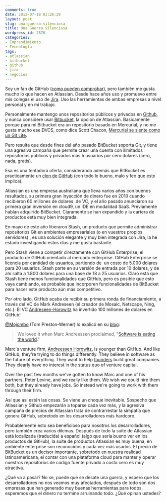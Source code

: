```yaml
---
comments: true
date: 2012-07-18 03:26:29
layout: post
slug: una-guerra-silenciosa
title: Una Guerra Silenciosa
wordpress_id: 2870
categories:
- Emprendimiento
- Tecnología
tags:
- atlassian
- bitbucket
- github
- jira
- negocios
---
```


Soy un fan de GitHub ([como pueden comprobar](http://www.lnds.net/blog/2012/02/el-senor-de-los-archivos.html)), pero también me gusta mucho lo que hacen en Atlassian. Desde hace años uso y promuevo entre mis colegas el uso de [Jira](http://www.atlassian.com/es/software/jira/overview). Uso las herramientas de ambas empresas a nivel personal y en mi trabajo.

Personalmente mantengo unos repositorios públicos y privados en [Github](http://www.github.com/), y nunca consideré usar [Bitbucket](https://bitbucket.org/), la opción de Atlassian. Basicamente porque para mi Bitbucket era un repositorio basado en Mercurial, y no me gusta mucho ese DVCS, como dice Scott Chacon, [Mercurial se siente como un Git Lite](http://schacon.github.com/2008/11/24/on-mercurial.html).

Pero resulta que desde fines del año pasado BitBucket soporta Git, y tiene una agresiva campaña que permite crear una cuenta con ilimitados repositorios públicos y privados más 5 usuarios por cero dolares (cero, nada, gratis).

Esa es una tentadora oferta, considerando además que BitBucket es practicamente un [clon de GitHub](http://www.pocoo.org/~blackbird/github-vs-bitbucket/bitbucket.html) (con todo lo bueno, malo y feo que esto implica).

Atlassian es una empresa australiana que lleva varios años con buenos resultados, su primera gran inyección de dinero fue en 2010 cuando recibieron 60 millones de dolares  de VC, y el año pasado anunciaron su primera gran inversión en cloud9, un IDE en modalidad SaaS. Previamente habían adquirido BitBucket. Claramente se han expandido y la cartera de productos está muy bien integrada.

En mayo de este año liberaron Stash, un producto que permite administrar repositorios Git en ambientes empresariales (o en vuestros propios servidores) , es una solución elegante y muy bien integrada con Jira, la he estado investigando estos días y me gusta bastante.

Pero Stash viene a competir directamente con GitHub Enterprise, el producto de GitHub orientado al mercado enterprise. GitHub Enterprise se licencia por cantidad de usuarios, partiendo de  un costo de 5.000 dolares para 20 usuarios. Stash parte en su versión de entrada por 10 dolares, y de ahí salta a 1.800 dolares para una base de 18 a 25 usuarios. Claro está que Stash tiene menos funcionalidades que GitHub, pero es posible que esto vaya cambiando, es probable que incorporen funcionalidades de BitBucket para hacer este producto aún más competitivo.

Por otro lado, GitHub acaba de recibir su primera ronda de financiamiento, a través del VC de Mark Andreseen (el creador de Mosaic, Netscape, Ning, etc.). El VC [Andreseen-Horowitz](http://a16z.com/) ha invertido 100 millones de dolares en GitHub!

[@Mojombo](https://twitter.com/mojombo/) (Tom Preston-Werner) lo explicó en su [blog](https://github.com/blog/1189-investing-in-github):


> We loved it when Marc Andreessen proclaimed, "[Software is eating the world](http://online.wsj.com/article/SB10001424053111903480904576512250915629460.html)."

Marc's venture firm, [Andreessen Horowitz](http://a16z.com/), is younger than GitHub. And like GitHub, they're trying to do things differently. They believe in software as the future of everything. They want to help [founders](http://bhorowitz.com/2010/04/28/why-we-prefer-founding-ceos/) build great companies. They clearly have no interest in the status quo of venture capital.

Over the past few months we've gotten to know Marc and one of his partners, Peter Levine, and we really like them. We wish we could hire them both, but they already have jobs. So instead we're going to work with them through their firm.


Así que así están las cosas. Se viene un choque inevitable. Sospecho que Atlassian y Github empezarán a toparse cada vez más, y la agresiva campaña de precios de Atlassian trata de contrarrestar la simpatía que genera GitHub, sobretodo en los desarrolladores más hardcore.

Probablemente esto sea beneficioso para nosotros los desarrolladores, pero también crea varios dilemas. Después de todo la suite de Atlassian está localizada (traducida) a español (algo que sería bueno ver en los productos de GitHub), la suite de productos Atlassian es muy buena, en ambiente enterprise son reconocidos y cada vez más usados. El precio de BitBucket es un decisor importante, sobretodo en nuestra realidad latinoamericana, el contar con una plataforma cloud para manter y operar nuestros repositorios de código fuente privado a costo cero es muy atractiva.

¿Qué va a pasar? No se, puede que se desate una guerra, y espero que los desarrolladores no nos veamos muy afectados, después de todo son dos empresas que han generado muy buenas herramientas para todos, esperemos que el dinero no termine arruinando todo. ¿Qué opinan ustedes?
